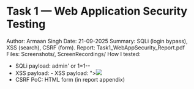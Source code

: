 # Task 1 — Web Application Security Testing
Author: Armaan Singh
Date: 21-09-2025
Summary: SQLi (login bypass), XSS (search), CSRF (form).
Report: Task1_WebAppSecurity_Report.pdf
Files: Screenshots/, ScreenRecordings/
How I tested:
- SQLi payload: admin' or 1=1--
- XSS payload: - XSS payload: "><img src=x onerror=prompt(document.cookie);>
- CSRF PoC: HTML form (in report appendix)
